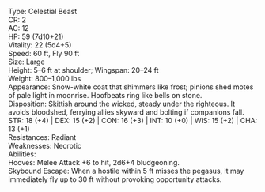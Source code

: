 Type: Celestial Beast  
CR: 2  
AC: 12  
HP: 59 (7d10+21)  
Vitality: 22 (5d4+5)  
Speed: 60 ft, Fly 90 ft  
Size: Large  
Height: 5–6 ft at shoulder; Wingspan: 20–24 ft  
Weight: 800–1,000 lbs  
Appearance: Snow-white coat that shimmers like frost; pinions shed motes of pale light in moonrise. Hoofbeats ring like bells on stone.  
Disposition: Skittish around the wicked, steady under the righteous. It avoids bloodshed, ferrying allies skyward and bolting if companions fall.  
STR: 18 (+4) | DEX: 15 (+2) | CON: 16 (+3) | INT: 10 (+0) | WIS: 15 (+2) | CHA: 13 (+1)  
Resistances: Radiant  
Weaknesses: Necrotic  
Abilities:  
Hooves: Melee Attack +6 to hit, 2d6+4 bludgeoning.  
Skybound Escape: When a hostile within 5 ft misses the pegasus, it may immediately fly up to 30 ft without provoking opportunity attacks.